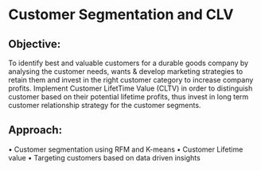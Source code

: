 # Customer Segmentation and CLV

## Objective:
To identify best and valuable customers for a durable goods company by analysing the customer needs, wants & develop marketing strategies to retain them and invest in the right customer category to increase company profits.
Implement Customer LifetTime Value (CLTV) in order to distinguish customer based on their potential lifetime profits, thus invest in long term customer relationship strategy for the customer segments.

## Approach: 
• Customer segmentation using RFM and K-means
• Customer Lifetime value 
• Targeting customers based on data driven insights
